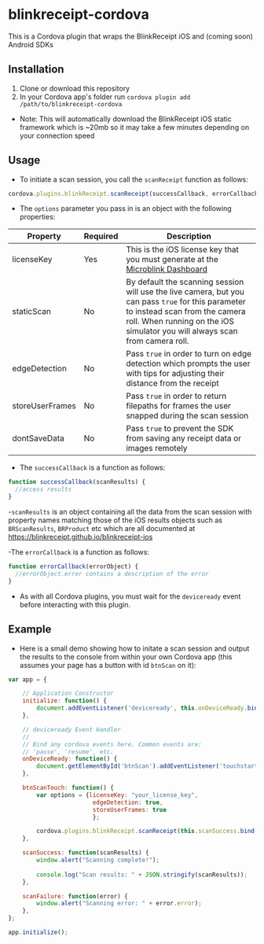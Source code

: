 # blinkreceipt-cordova

This is a Cordova plugin that wraps the BlinkReceipt iOS and (coming soon) Android SDKs

## Installation

1. Clone or download this repository
2. In your Cordova app's folder run `cordova plugin add /path/to/blinkreceipt-cordova`

- Note: This will automatically download the BlinkReceipt iOS static framework which is ~20mb so it may take a few minutes depending on your connection speed

## Usage

- To initiate a scan session, you call the `scanReceipt` function as follows:

```javascript
cordova.plugins.blinkReceipt.scanReceipt(successCallback, errorCallback, options);
```

- The `options` parameter you pass in is an object with the following properties:

Property | Required | Description
-------- | -------- | -------------
licenseKey | Yes | This is the iOS license key that you must generate at the [Microblink Dashboard](https://microblink.com/signup)
staticScan | No | By default the scanning session will use the live camera, but you can pass `true` for this parameter to instead scan from the camera roll. When running on the iOS simulator you will always scan from camera roll.
edgeDetection | No | Pass `true` in order to turn on edge detection which prompts the user with tips for adjusting their distance from the receipt
storeUserFrames | No | Pass `true` in order to return filepaths for frames the user snapped during the scan session
dontSaveData | No | Pass `true` to prevent the SDK from saving any receipt data or images remotely

- The `successCallback` is a function as follows:

```javascript
function successCallback(scanResults) {
  //access results
}
```

-`scanResults` is an object containing all the data from the scan session with property names matching those of the iOS results objects such as `BRScanResults`, `BRProduct` etc which are all documented at https://blinkreceipt.github.io/blinkreceipt-ios

-The `errorCallback` is a function as follows:

```javascript
function errorCallback(errorObject) {
  //errorObject.error contains a description of the error
}
```
- As with all Cordova plugins, you must wait for the `deviceready` event before interacting with this plugin.

## Example

- Here is a small demo showing how to initate a scan session and output the results to the console from within your own Cordova app (this assumes your page has a button with id `btnScan` on it):

```javascript
var app = {

    // Application Constructor
    initialize: function() {
        document.addEventListener('deviceready', this.onDeviceReady.bind(this), false);
    },

    // deviceready Event Handler
    //
    // Bind any cordova events here. Common events are:
    // 'pause', 'resume', etc.
    onDeviceReady: function() {
        document.getElementById('btnScan').addEventListener('touchstart', this.btnScanTouch.bind(this));
    },

    btnScanTouch: function() {
        var options = {licenseKey: "your_license_key",
                        edgeDetection: true,
                        storeUserFrames: true
                        };

        cordova.plugins.blinkReceipt.scanReceipt(this.scanSuccess.bind(this), this.scanFailure.bind(this), options);
    },

    scanSuccess: function(scanResults) {
        window.alert("Scanning complete!");
        
        console.log("Scan results: " + JSON.stringify(scanResults));
    },

    scanFailure: function(error) {
        window.alert("Scanning error: " + error.error);
    },
};

app.initialize();
```
